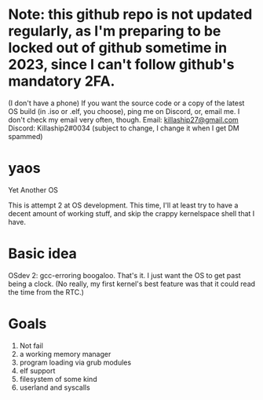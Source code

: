# Note: this github repo is not updated regularly, as I'm preparing to be locked out of github sometime in 2023, since I can't follow github's mandatory 2FA. 
(I don't have a phone) If you want the source code or a copy of the latest OS build (in .iso or .elf, you choose), ping me on Discord, or, email me. I don't check my email very often, though.
Email: killaship27@gmail.com
Discord: Killaship2#0034
(subject to change, I change it when I get DM spammed)

# yaos
Yet Another OS

This is attempt 2 at OS development. This time, I'll at least try to have a decent amount of working stuff, and skip the crappy kernelspace shell that I have.

# Basic idea
OSdev 2: gcc-erroring boogaloo. That's it. I just want the OS to get past being a clock. (No really, my first kernel's best feature was that it could read the time from the RTC.)

# Goals

1. Not fail
2. a working memory manager
3. program loading via grub modules
4. elf support
5. filesystem of some kind
6. userland and syscalls
